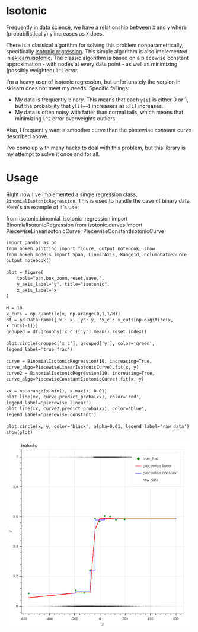 # Isotonic

Frequently in data science, we have a relationship between `X` and `y` where (probabilistically) `y` increases as `X` does.

There is a classical algorithm for solving this problem nonparametrically, specifically [Isotonic regression](https://en.wikipedia.org/wiki/Isotonic_regression). This simple algorithm is also implemented in [sklearn.isotonic](https://scikit-learn.org/stable/modules/generated/sklearn.isotonic.IsotonicRegression.html). The classic algorithm is based on a piecewise constant approximation - with nodes at every data point - as well as minimizing (possibly weighted) `l^2` error.

I'm a heavy user of isotonic regression, but unfortunately the version in sklearn does not meet my needs. Specific failings:

- My data is frequently binary. This means that each `y[i]` is either 0 or 1, but the probability that `y[i]==1` increasers as `x[i]` increases.
- My data is often noisy with fatter than normal tails, which means that minimizing `l^2` error overweights outliers.

Also, I frequently want a smoother curve than the piecewise constant curve described above.

I've come up with many hacks to deal with this problem, but this library is my attempt to solve it once and for all.

# Usage

Right now I've implemented a single regression class, `BinomialIsotonicRegression`. This is used to handle the case of binary data. Here's an example of it's use:

from isotonic.binomial_isotonic_regression import BinomialIsotonicRegression
from isotonic.curves import PiecewiseLinearIsotonicCurve, PiecewiseConstantIsotonicCurve


    import pandas as pd
    from bokeh.plotting import figure, output_notebook, show
    from bokeh.models import Span, LinearAxis, Range1d, ColumnDataSource
    output_notebook()

    plot = figure(
        tools="pan,box_zoom,reset,save,",
        y_axis_label="y", title="isotonic",
        x_axis_label='x'
    )

    M = 10
    x_cuts = np.quantile(x, np.arange(0,1,1/M))
    df = pd.DataFrame({'x': x, 'y': y, 'x_c': x_cuts[np.digitize(x, x_cuts)-1]})
    grouped = df.groupby('x_c')['y'].mean().reset_index()

    plot.circle(grouped['x_c'], grouped['y'], color='green', legend_label='true_frac')

    curve = BinomialIsotonicRegression(10, increasing=True, curve_algo=PiecewiseLinearIsotonicCurve).fit(x, y)
    curve2 = BinomialIsotonicRegression(10, increasing=True, curve_algo=PiecewiseConstantIsotonicCurve).fit(x, y)

    xx = np.arange(x.min(), x.max(), 0.01)
    plot.line(xx, curve.predict_proba(xx), color='red', legend_label='piecewise linear')
    plot.line(xx, curve2.predict_proba(xx), color='blue', legend_label='piecewise constant')

    plot.circle(x, y, color='black', alpha=0.01, legend_label='raw data')
    show(plot)

![Simple binomial plot](binomial_isotonic.png)
